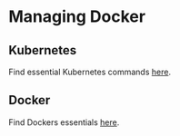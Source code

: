 # Managing Docker

## Kubernetes
Find essential Kubernetes commands [here][1].

## Docker
Find Dockers essentials [here][2].

[1]: Kubernetes.md
[2]: Docker.md